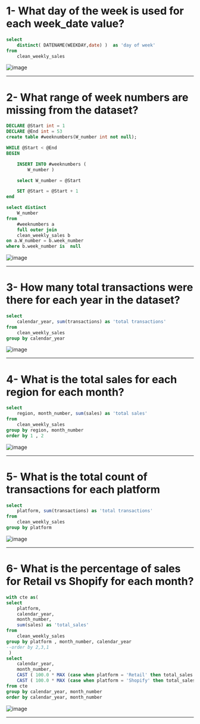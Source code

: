 # 1- What day of the week is used for each week_date value?
```sql
select
	distinct( DATENAME(WEEKDAY,date) )  as 'day of week' 
from 
	clean_weekly_sales
```
![image](https://github.com/mostafa-khairy/8-Week-SQL-Challenge-/assets/87584678/76ec38d3-1009-4ca1-a0e3-84cb478d27fa)

-----------------------------------------------------------------------------------------------------------------------------------------------

# 2- What range of week numbers are missing from the dataset?
```sql
DECLARE @Start int = 1
DECLARE @End int = 53
create table #weeknumbers(W_number int not null);

WHILE @Start < @End
BEGIN

	INSERT INTO #weeknumbers (
		W_number )

	select W_number = @Start

	SET @Start = @Start + 1
end 

select distinct 
	W_number 
from 
	#weeknumbers a
	full outer join 
	clean_weekly_sales b
on a.W_number = b.week_number
where b.week_number is  null 
```

![image](https://github.com/mostafa-khairy/8-Week-SQL-Challenge-/assets/87584678/62d813b5-6192-475e-ad49-27a200f0b4aa)

-----------------------------------------------------------------------------------------------------------------------------------------------
# 3- How many total transactions were there for each year in the dataset?
```sql
select 
	calendar_year, sum(transactions) as 'total transactions'
from 
	clean_weekly_sales
group by calendar_year
```

![image](https://github.com/mostafa-khairy/8-Week-SQL-Challenge-/assets/87584678/f6f0c5cf-fb99-48a5-8509-c7ca605ee1c2)

-----------------------------------------------------------------------------------------------------------------------------------------------

# 4- What is the total sales for each region for each month?
```sql
select 
	region, month_number, sum(sales) as 'total sales'
from 
	clean_weekly_sales
group by region, month_number
order by 1 , 2
```
![image](https://github.com/mostafa-khairy/8-Week-SQL-Challenge-/assets/87584678/ef1cd18e-7707-4536-9429-7305dc78200f)

-----------------------------------------------------------------------------------------------------------------------------------------------
# 5- What is the total count of transactions for each platform
```sql
select 
	platform, sum(transactions) as 'total transactions'
from 
	clean_weekly_sales
group by platform
```
![image](https://github.com/mostafa-khairy/8-Week-SQL-Challenge-/assets/87584678/675d410c-798e-4633-8bda-8783915344a6)

-----------------------------------------------------------------------------------------------------------------------------------------------
# 6- What is the percentage of sales for Retail vs Shopify for each month?
```SQL
with cte as(
select 
	platform,
	calendar_year,
	month_number,
	sum(sales) as 'total_sales'
from 
	clean_weekly_sales
group by platform , month_number, calendar_year
--order by 2,3,1
 )
select 
	calendar_year,
	month_number,
	CAST ( 100.0 * MAX (case when platform = 'Retail' then total_sales else null end ) / sum(total_sales)  AS decimal(5,3) )as percentage_OF_Retail ,
	CAST ( 100.0 * MAX (case when platform = 'Shopify' then total_sales else null end )/ sum(total_sales)  AS decimal(5,3))as percentage_OF_Shopify 
from cte 
group by calendar_year,	month_number
order by calendar_year,	month_number
```
![image](https://github.com/mostafa-khairy/8-Week-SQL-Challenge-/assets/87584678/c0a2b087-75a2-4f2a-90dd-825eb8ce984f)

-----------------------------------------------------------------------------------------------------------------------------------------------











